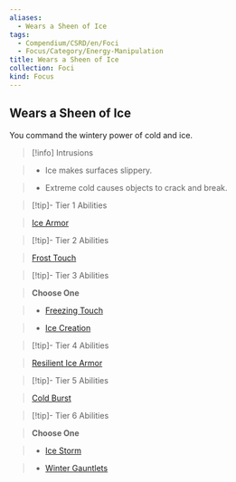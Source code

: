 ```yaml
---
aliases:
  - Wears a Sheen of Ice
tags:
  - Compendium/CSRD/en/Foci
  - Focus/Category/Energy-Manipulation
title: Wears a Sheen of Ice
collection: Foci
kind: Focus
---
```

## Wears a Sheen of Ice    
You command the wintery power of cold and ice.    
  
>[!info] Intrusions    
>- Ice makes surfaces slippery.    
>- Extreme cold causes objects to crack and break.    
  
  
>[!tip]- Tier 1 Abilities    
> [Ice Armor](Ice-Armor.md)    
  
  
>[!tip]- Tier 2 Abilities    
> [Frost Touch](Frost-Touch.md)    
  
  
>[!tip]- Tier 3 Abilities    
> **Choose One**    
>- [Freezing Touch](Freezing-Touch.md)    
>- [Ice Creation](Ice-Creation.md)    
  
  
>[!tip]- Tier 4 Abilities    
> [Resilient Ice Armor](Resilient-Ice-Armor.md)    
  
  
>[!tip]- Tier 5 Abilities    
> [Cold Burst](Cold-Burst.md)    
  
  
>[!tip]- Tier 6 Abilities    
> **Choose One**    
>- [Ice Storm](Ice-Storm.md)    
>- [Winter Gauntlets](Winter-Gauntlets.md)